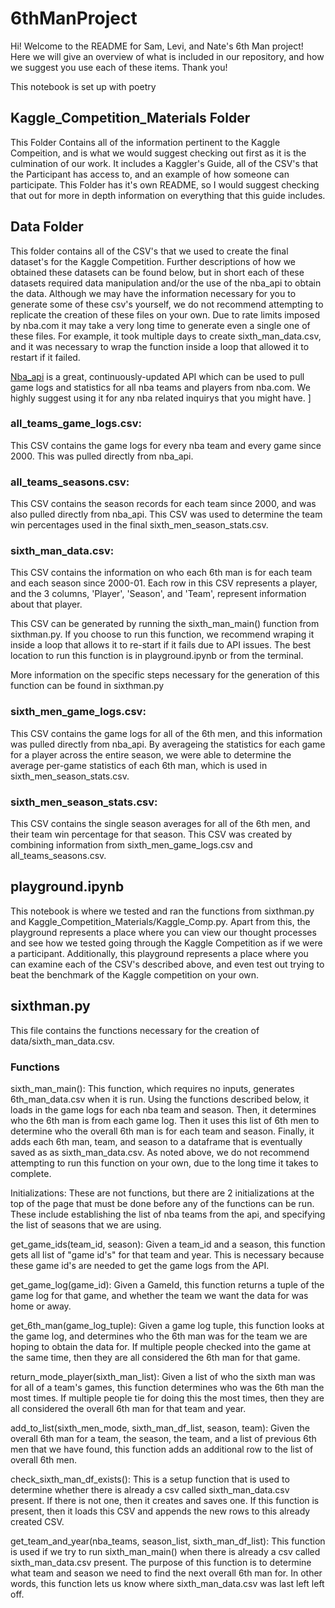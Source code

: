 # 6thManProject
Hi! Welcome to the README for Sam, Levi, and Nate's 6th Man project! Here we will give an overview of what is included in our repository, and how we suggest you use each of these items. Thank you!

This notebook is set up with poetry

## Kaggle_Competition_Materials Folder
This Folder Contains all of the information pertinent to the Kaggle Compeition, and is what we would suggest checking out first as it is the culmination of our work. It includes a Kaggler's Guide, all of the CSV's that the Participant has access to, and an example of how someone can participate. This Folder has it's own README, so I would suggest checking that out for more in depth information on everything that this guide includes. 

## Data Folder
This folder contains all of the CSV's that we used to create the final dataset's for the Kaggle Competition. Further descriptions of how we obtained these datasets can be found below, but in short each of these datasets required data manipulation and/or the use of the nba_api to obtain the data. Although we may have the information necessary for you to generate some of these csv's yourself, we do not recommend attempting to replicate the creation of these files on your own. Due to rate limits imposed by nba.com it may take a very long time to generate even a single one of these files. For example, it took multiple days to create sixth_man_data.csv, and it was necessary to wrap the function inside a loop that allowed it to restart if it failed. 

[Nba_api](https://github.com/swar/nba_api) is a great, continuously-updated API which can be used to pull game logs and statistics for all nba teams and players from nba.com. We highly suggest using it for any nba related inquirys that you might have. ]

### all_teams_game_logs.csv: 
This CSV contains the game logs for every nba team and every game since 2000. This was pulled directly from nba_api.

### all_teams_seasons.csv: 
This CSV contains the season records for each team since 2000, and was also pulled directly from nba_api. This CSV was used to determine the team win percentages used in the final sixth_men_season_stats.csv.

### sixth_man_data.csv: 
This CSV contains the information on who each 6th man is for each team and each season since 2000-01. Each row in this CSV represents a player, and the 3 columns, 'Player', 'Season', and 'Team', represent information about that player. 

This CSV can be generated by running the sixth_man_main() function from sixthman.py. If you choose to run this function, we recommend wraping it inside a loop that allows it to re-start if it fails due to API issues. The best location to run this function is in playground.ipynb or from the terminal. 

More information on the specific steps necessary for the generation of this function can be found in sixthman.py
 
### sixth_men_game_logs.csv: 
This CSV contains the game logs for all of the 6th men, and this information was pulled directly from nba_api. By averageing the statistics for each game for a player across the entire season, we were able to determine the average per-game statistics of each 6th man, which is used in sixth_men_season_stats.csv.

### sixth_men_season_stats.csv:
This CSV contains the single season averages for all of the 6th men, and their team win percentage for that season. This CSV was created by combining information from sixth_men_game_logs.csv and all_teams_seasons.csv.

## playground.ipynb
This notebook is where we tested and ran the functions from sixthman.py and Kaggle_Competition_Materials/Kaggle_Comp.py. Apart from this, the playground represents a place where you can view our thought processes and see how we tested going through the Kaggle Competition as if we were a participant.  Additionally, this playground represents a place where you can examine each of the CSV's described above, and even test out trying to beat the benchmark of the Kaggle competition on your own. 

## sixthman.py
This file contains the functions necessary for the creation of data/sixth_man_data.csv.

### Functions
sixth_man_main(): This function, which requires no inputs, generates 6th_man_data.csv when it is run. Using the functions described below, it loads in the game logs for each nba team and season. Then, it determines who the 6th man is from each game log. Then it uses this list of 6th men to determine who the overall 6th man is for each team and season. Finally, it adds each 6th man, team, and season to a dataframe that is eventually saved as as sixth_man_data.csv. As noted above, we do not recommend attempting to run this function on your own, due to the long time it takes to complete. 

Initializations: These are not functions, but there are 2 initializations at the top of the page that must be done before any of the functions can be run. These include establishing the list of nba teams from the api, and specifying the list of seasons that we are using. 

get_game_ids(team_id, season): Given a team_id and a season, this function gets all list of "game id's" for that team and year. This is necessary because these game id's are needed to get the game logs from the API.

get_game_log(game_id): Given a GameId, this function returns a tuple of the game log for that game, and whether the team we want the data for was home or away.

get_6th_man(game_log_tuple): Given a game log tuple, this function looks at the game log, and determines who the 6th man was for the team we are hoping to obtain the data for. If multiple people checked into the game at the same time, then they are all considered the 6th man for that game. 

return_mode_player(sixth_man_list): Given a list of who the sixth man was for all of a team's games, this function determines who was the 6th man the most times. If multiple people tie for doing this the most times, then they are all considered the overall 6th man for that team and year.

add_to_list(sixth_men_mode, sixth_man_df_list, season, team): Given the overall 6th man for a team, the season, the team, and a list of previous 6th men that we have found, this function adds an additional row to the list of overall 6th men. 

check_sixth_man_df_exists(): This is a setup function that is used to determine whether there is already a csv called sixth_man_data.csv present. If there is not one, then it creates and saves one. If this function is present, then it loads this CSV and appends the new rows to this already created CSV. 

get_team_and_year(nba_teams, season_list, sixth_man_df_list): This function is used if we try to run sixth_man_main() when there is already a csv called sixth_man_data.csv present. The purpose of this function is to determine what team and season we need to find the next overall 6th man for. In other words, this function lets us know where sixth_man_data.csv was last left left off. 
